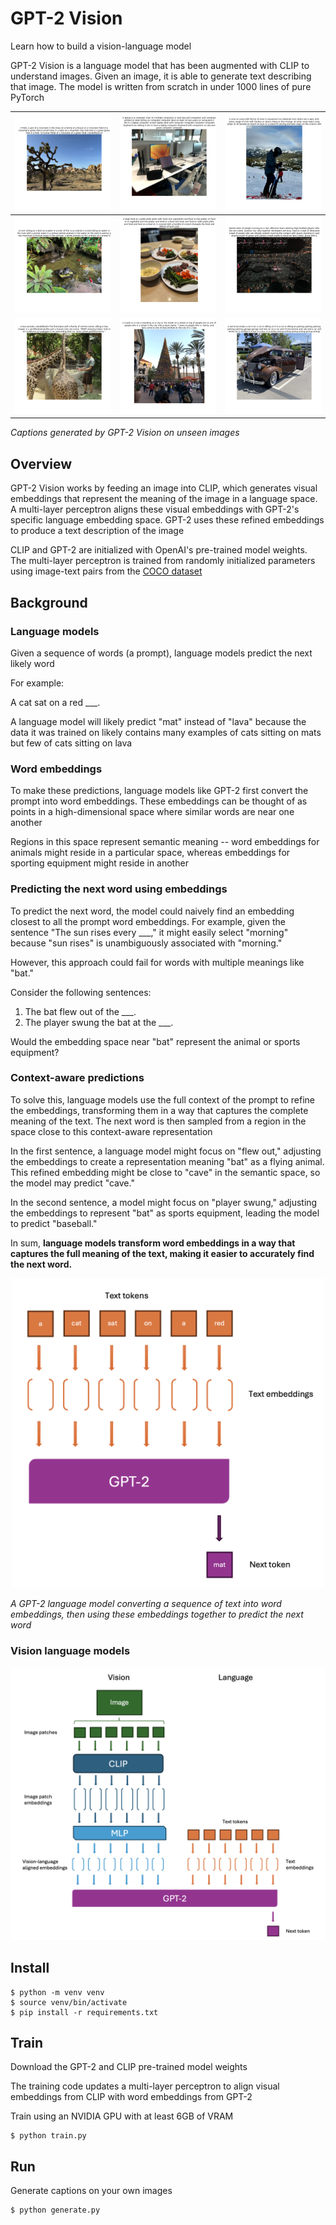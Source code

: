 # GPT-2 Vision

Learn how to build a vision-language model 

GPT-2 Vision is a language model that has been augmented with CLIP to understand images. Given an image, it is able to generate text describing that image. The model is written from scratch in under 1000 lines of pure PyTorch


| ![Image 1](assets/desert.png) | ![Image 2](assets/computer.png) | ![Image 3](assets/ski.png)     |
|-------------------------------|--------------------------------|--------------------------------|
| ![Image 4](assets/pond.png)   | ![Image 5](assets/food.png)    | ![Image 6](assets/stadium.png) |
| ![Image 7](assets/zoo.png)    | ![Image 8](assets/mall.png)  | ![Image 9](assets/car.png)     |

*Captions generated by GPT-2 Vision on unseen images*

## Overview

GPT-2 Vision works by feeding an image into CLIP, which generates visual embeddings that represent the meaning of the image in a language space. A multi-layer perceptron aligns these visual embeddings with GPT-2's specific language embedding space. GPT-2 uses these refined embeddings to produce a text description of the image

CLIP and GPT-2 are initialized with OpenAI's pre-trained model weights. The multi-layer perceptron is trained from randomly initialized parameters using image-text pairs from the [COCO dataset](https://cocodataset.org/#home)

## Background

### Language models

Given a sequence of words (a prompt), language models predict the next likely word

For example:

A cat sat on a red ___.

A language model will likely predict "mat" instead of "lava" because the data it was trained on likely contains many examples of cats sitting on mats but few of cats sitting on lava

###  Word embeddings

To make these predictions, language models like GPT-2 first convert the prompt into word embeddings. These embeddings can be thought of as points in a high-dimensional space where similar words are near one another

Regions in this space represent semantic meaning -- word embeddings for animals might reside in a particular space, whereas embeddings for sporting equipment might reside in another

### Predicting the next word using embeddings

To predict the next word, the model could naively find an embedding closest to all the prompt word embeddings. For example, given the sentence "The sun rises every ___," it might easily select "morning" because "sun rises" is unambiguously associated with "morning."

However, this approach could fail for words with multiple meanings like "bat." 

Consider the following sentences:

1. The bat flew out of the ___.
2. The player swung the bat at the ___.
 
Would the embedding space near "bat" represent the animal or sports equipment?

### Context-aware predictions

To solve this, language models use the full context of the prompt to refine the embeddings, transforming them in a way that captures the complete meaning of the text. The next word is then sampled from a region in the space close to this context-aware representation

In the first sentence, a language model might focus on "flew out," adjusting the embeddings to create a representation meaning "bat" as a flying animal. This refined embedding might be close to "cave" in the semantic space, so the model may predict "cave."

In the second sentence, a model might focus on "player swung," adjusting the embeddings to represent "bat" as sports equipment, leading the model to predict "baseball."

In sum, **language models transform word embeddings in a way that captures the full meaning of the text, making it easier to accurately find the next word.**

<div align="center">
 <img src="assets/gpt-architecture.png" width="500" />
</div>

*A GPT-2 language model converting a sequence of text into word embeddings, then using these embeddings together to predict the next word*

### Vision language models

<div align="center">
 <img src="assets/gpt-clip-architecture.png" width="800" />
</div>

## Install

```shell
$ python -m venv venv
$ source venv/bin/activate
$ pip install -r requirements.txt
```

## Train

Download the GPT-2 and CLIP pre-trained model weights

The training code updates a multi-layer perceptron to align visual embeddings from CLIP with word embeddings from GPT-2

Train using an NVIDIA GPU with at least 6GB of VRAM

```shell
$ python train.py
```

## Run

Generate captions on your own images
```shell
$ python generate.py
```

